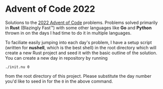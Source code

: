 # Advent of Code 2022

Solutions to the [2022 Advent of Code](https://adventofcode.com/) problems.  Problems solved primarily in **Rust** (Blazingly Fast™) with some other languages like **Go** and **Python** thrown in on the days I had time to do it in multiple languages.

To faciliate easily jumping into each day's problem, I have a setup script (written for **nushell**, which is the best shell) in the root directory which will create a new Rust project and seed it with the basic outline of the solution.  You can create a new day in repository by running
```nu
./init.nu 0
```
from the root directory of this project.  Please substitute the day number you'd like to seed in for the `0` in the above command.

